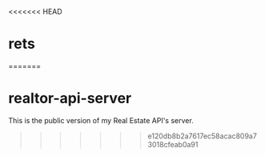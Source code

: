 <<<<<<< HEAD
# rets
=======
# realtor-api-server
This is the public version of my Real Estate API's server.
>>>>>>> e120db8b2a7617ec58acac809a73018cfeab0a91
